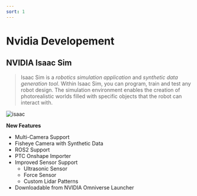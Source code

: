 ```yaml
---
sort: 1
---
```


# Nvidia Developement

## NVIDIA Isaac Sim

> Isaac Sim is a *robotics simulation application* and *synthetic data generation tool*. Within Isaac Sim, you can program, train and test any robot design. The simulation environment enables the creation of photorealistic worlds filled with specific objects that the robot can interact with.

![isaac](https://developer.nvidia.com/sites/default/files/akamai/isaac/images/IsaacSim_with_ROS_StereoCamera.png)

**New Features**

- Multi-Camera Support
- Fisheye Camera with Synthetic Data
- ROS2 Support
- PTC Onshape Importer
- Improved Sensor Support
  - Ultrasonic Sensor
  - Force Sensor
  - Custom Lidar Patterns
- Downloadable from NVIDIA Omniverse Launcher
